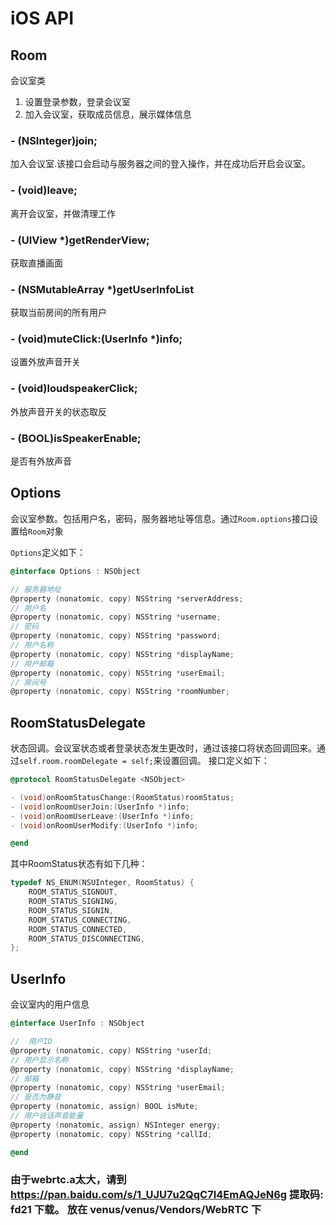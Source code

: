 
# iOS API

## Room

会议室类

1. 设置登录参数，登录会议室
2. 加入会议室，获取成员信息，展示媒体信息

### - (NSInteger)join;
加入会议室.该接口会启动与服务器之间的登入操作，并在成功后开启会议室。

### - (void)leave;
离开会议室，并做清理工作

### - (UIView *)getRenderView;
获取直播画面

### - (NSMutableArray *)getUserInfoList
获取当前房间的所有用户

### - (void)muteClick:(UserInfo *)info;
设置外放声音开关

### - (void)loudspeakerClick;
外放声音开关的状态取反

### - (BOOL)isSpeakerEnable;
是否有外放声音

## Options

会议室参数。包括用户名，密码，服务器地址等信息。通过`Room.options`接口设置给`Room`对象

`Options`定义如下：

```objective-c
@interface Options : NSObject

// 服务器地址
@property (nonatomic, copy) NSString *serverAddress;
// 用户名
@property (nonatomic, copy) NSString *username;
// 密码
@property (nonatomic, copy) NSString *password;
// 用户名称
@property (nonatomic, copy) NSString *displayName;
// 用户邮箱
@property (nonatomic, copy) NSString *userEmail;
// 房间号
@property (nonatomic, copy) NSString *roomNumber;
```

## RoomStatusDelegate

状态回调。会议室状态或者登录状态发生更改时，通过该接口将状态回调回来。通过`self.room.roomDelegate = self;`来设置回调。
接口定义如下：

```objective-c
@protocol RoomStatusDelegate <NSObject>

- (void)onRoomStatusChange:(RoomStatus)roomStatus;
- (void)onRoomUserJoin:(UserInfo *)info;
- (void)onRoomUserLeave:(UserInfo *)info;
- (void)onRoomUserModify:(UserInfo *)info;

@end
```

其中RoomStatus状态有如下几种：

```objective-c
typedef NS_ENUM(NSUInteger, RoomStatus) {
    ROOM_STATUS_SIGNOUT,
    ROOM_STATUS_SIGNING,
    ROOM_STATUS_SIGNIN,
    ROOM_STATUS_CONNECTING,
    ROOM_STATUS_CONNECTED,
    ROOM_STATUS_DISCONNECTING,
};
```

## UserInfo
会议室内的用户信息

```objective-c
@interface UserInfo : NSObject

//  用户ID
@property (nonatomic, copy) NSString *userId;
// 用户显示名称
@property (nonatomic, copy) NSString *displayName;
// 邮箱
@property (nonatomic, copy) NSString *userEmail;
// 是否为静音
@property (nonatomic, assign) BOOL isMute;
// 用户说话声音能量
@property (nonatomic, assign) NSInteger energy;
@property (nonatomic, copy) NSString *callId;

@end
```

### **由于webrtc.a太大，请到 https://pan.baidu.com/s/1_UJU7u2QqC7I4EmAQJeN6g 提取码: fd21 下载。 放在 venus/venus/Vendors/WebRTC 下**
